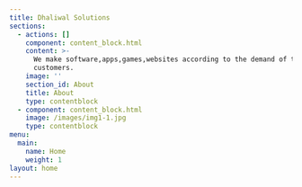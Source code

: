 ```yaml
---
title: Dhaliwal Solutions
sections:
  - actions: []
    component: content_block.html
    content: >-
      We make software,apps,games,websites according to the demand of the
      customers.
    image: ''
    section_id: About
    title: About
    type: contentblock
  - component: content_block.html
    image: /images/img1-1.jpg
    type: contentblock
menu:
  main:
    name: Home
    weight: 1
layout: home
---
```


